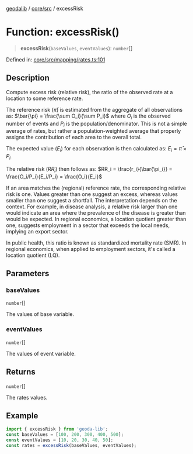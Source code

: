 [geodalib](../../../modules.md) / [core/src](../index.md) / excessRisk

# Function: excessRisk()

> **excessRisk**(`baseValues`, `eventValues`): `number`[]

Defined in: [core/src/mapping/rates.ts:101](https://github.com/GeoDaCenter/geoda-lib/blob/246bf05338fdf79294f778f8829940c18b17a0f8/js/packages/core/src/mapping/rates.ts#L101)

## Description
Compute excess risk (relative risk), the ratio of the observed rate at a location to some reference rate.

The reference risk ($\bar{\pi}$) is estimated from the aggregate of all observations as:
$\bar{\pi} = \frac{\sum O_i}{\sum P_i}$
where $O_i$ is the observed number of events and $P_i$ is the population/denominator.
This is not a simple average of rates, but rather a population-weighted average
that properly assigns the contribution of each area to the overall total.

The expected value ($E_i$) for each observation is then calculated as:
$E_i = \bar{\pi} \times P_i$

The relative risk ($RR_i$) then follows as:
$RR_i = \frac{r_i}{\bar{\pi_i}} = \frac{O_i/P_i}{E_i/P_i} = \frac{O_i}{E_i}$

If an area matches the (regional) reference rate, the corresponding relative risk is one. Values greater
than one suggest an excess, whereas values smaller than one suggest a shortfall. The interpretation
depends on the context. For example, in disease analysis, a relative risk larger than one would indicate
an area where the prevalence of the disease is greater than would be expected. In regional economics,
a location quotient greater than one, suggests employment in a sector that exceeds the local needs,
implying an export sector.

In public health, this ratio is known as standardized mortality rate (SMR).
In regional economics, when applied to employment sectors, it's called a location quotient (LQ).

## Parameters

### baseValues

`number`[]

The values of base variable.

### eventValues

`number`[]

The values of event variable.

## Returns

`number`[]

The rates values.

## Example

```ts
import { excessRisk } from 'geoda-lib';
const baseValues = [100, 200, 300, 400, 500];
const eventValues = [10, 20, 30, 40, 50];
const rates = excessRisk(baseValues, eventValues);
```

